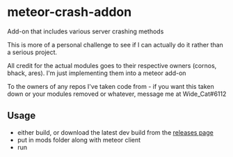 # meteor-crash-addon
Add-on that includes various server crashing methods

This is more of a personal challenge to see if I can actually do it rather than a serious project.

All credit for the actual modules goes to their respective owners (cornos, bhack, ares). I'm just implementing them into a meteor add-on

To the owners of any repos I've taken code from - if you want this taken down or your modules removed or whatever, message me at Wide_Cat#6112

## Usage
- either build, or download the latest dev build from the [releases page](https://github.com/Wide-Cat/meteor-crash-addon/releases)
- put in mods folder along with meteor client
- run

